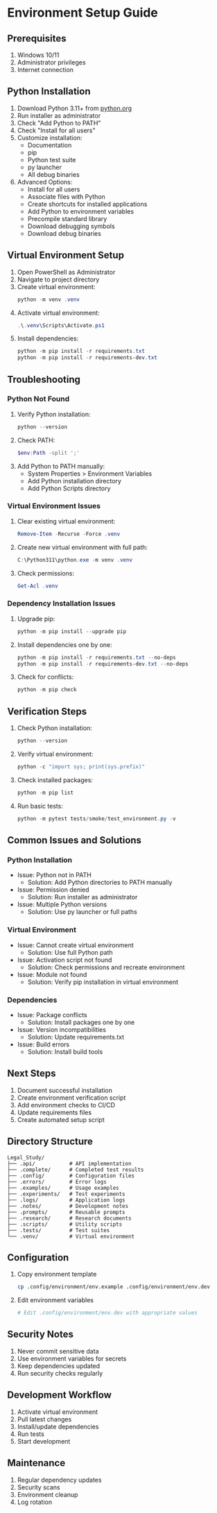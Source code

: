 # Environment Setup Guide

## Prerequisites
1. Windows 10/11
2. Administrator privileges
3. Internet connection

## Python Installation
1. Download Python 3.11+ from [python.org](https://www.python.org/downloads/)
2. Run installer as administrator
3. Check "Add Python to PATH"
4. Check "Install for all users"
5. Customize installation:
   - Documentation
   - pip
   - Python test suite
   - py launcher
   - All debug binaries
6. Advanced Options:
   - Install for all users
   - Associate files with Python
   - Create shortcuts for installed applications
   - Add Python to environment variables
   - Precompile standard library
   - Download debugging symbols
   - Download debug binaries

## Virtual Environment Setup
1. Open PowerShell as Administrator
2. Navigate to project directory
3. Create virtual environment:
   ```powershell
   python -m venv .venv
   ```
4. Activate virtual environment:
   ```powershell
   .\.venv\Scripts\Activate.ps1
   ```
5. Install dependencies:
   ```powershell
   python -m pip install -r requirements.txt
   python -m pip install -r requirements-dev.txt
   ```

## Troubleshooting

### Python Not Found
1. Verify Python installation:
   ```powershell
   python --version
   ```
2. Check PATH:
   ```powershell
   $env:Path -split ';'
   ```
3. Add Python to PATH manually:
   - System Properties > Environment Variables
   - Add Python installation directory
   - Add Python Scripts directory

### Virtual Environment Issues
1. Clear existing virtual environment:
   ```powershell
   Remove-Item -Recurse -Force .venv
   ```
2. Create new virtual environment with full path:
   ```powershell
   C:\Python311\python.exe -m venv .venv
   ```
3. Check permissions:
   ```powershell
   Get-Acl .venv
   ```

### Dependency Installation Issues
1. Upgrade pip:
   ```powershell
   python -m pip install --upgrade pip
   ```
2. Install dependencies one by one:
   ```powershell
   python -m pip install -r requirements.txt --no-deps
   python -m pip install -r requirements-dev.txt --no-deps
   ```
3. Check for conflicts:
   ```powershell
   python -m pip check
   ```

## Verification Steps
1. Check Python installation:
   ```powershell
   python --version
   ```
2. Verify virtual environment:
   ```powershell
   python -c "import sys; print(sys.prefix)"
   ```
3. Check installed packages:
   ```powershell
   python -m pip list
   ```
4. Run basic tests:
   ```powershell
   python -m pytest tests/smoke/test_environment.py -v
   ```

## Common Issues and Solutions

### Python Installation
- Issue: Python not in PATH
  - Solution: Add Python directories to PATH manually
- Issue: Permission denied
  - Solution: Run installer as administrator
- Issue: Multiple Python versions
  - Solution: Use py launcher or full paths

### Virtual Environment
- Issue: Cannot create virtual environment
  - Solution: Use full Python path
- Issue: Activation script not found
  - Solution: Check permissions and recreate environment
- Issue: Module not found
  - Solution: Verify pip installation in virtual environment

### Dependencies
- Issue: Package conflicts
  - Solution: Install packages one by one
- Issue: Version incompatibilities
  - Solution: Update requirements.txt
- Issue: Build errors
  - Solution: Install build tools

## Next Steps
1. Document successful installation
2. Create environment verification script
3. Add environment checks to CI/CD
4. Update requirements files
5. Create automated setup script

## Directory Structure
```
Legal_Study/
├── .api/           # API implementation
├── .complete/      # Completed test results
├── .config/        # Configuration files
├── .errors/        # Error logs
├── .examples/      # Usage examples
├── .experiments/   # Test experiments
├── .logs/          # Application logs
├── .notes/         # Development notes
├── .prompts/       # Reusable prompts
├── .research/      # Research documents
├── .scripts/       # Utility scripts
├── .tests/         # Test suites
└── .venv/          # Virtual environment
```

## Configuration
1. Copy environment template
   ```bash
   cp .config/environment/env.example .config/environment/env.dev
   ```

2. Edit environment variables
   ```bash
   # Edit .config/environment/env.dev with appropriate values
   ```

## Security Notes
1. Never commit sensitive data
2. Use environment variables for secrets
3. Keep dependencies updated
4. Run security checks regularly

## Development Workflow
1. Activate virtual environment
2. Pull latest changes
3. Install/update dependencies
4. Run tests
5. Start development

## Maintenance
1. Regular dependency updates
2. Security scans
3. Environment cleanup
4. Log rotation 